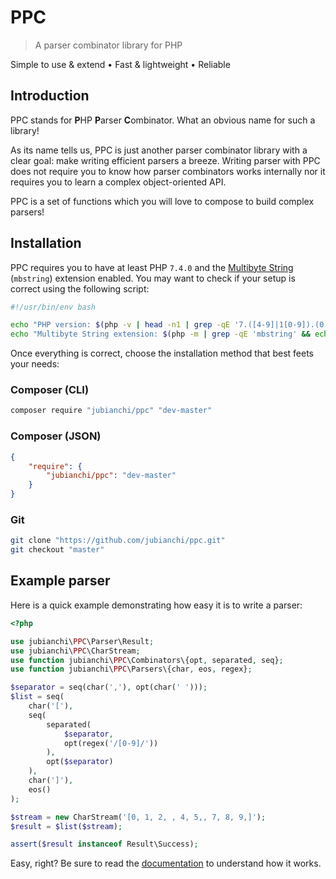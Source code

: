 # PPC

> A parser combinator library for PHP

Simple to use & extend • Fast & lightweight • Reliable

## Introduction

PPC stands for **P**HP **P**arser **C**ombinator. What an obvious name for such a library!

As its name tells us, PPC is just another parser combinator library with a clear goal: make writing efficient parsers a
breeze. Writing parser with PPC does not require you to know how parser combinators works internally nor it requires you
to learn a complex object-oriented API.

PPC is a set of functions which you will love to compose to build complex parsers!

## Installation

PPC requires you to have at least PHP `7.4.0` and the [Multibyte String](https://www.php.net/manual/en/book.mbstring.php)
(`mbstring`) extension enabled. You may want to check if your setup is correct using the following script:

```bash
#!/usr/bin/env bash

echo "PHP version: $(php -v | head -n1 | grep -qE '7.([4-9]|1[0-9]).(0|[1-9][0-9]*)' && echo '✅' || echo '❌')"
echo "Multibyte String extension: $(php -m | grep -qE 'mbstring' && echo '✅' || echo '❌')"
```

Once everything is correct, choose the installation method that best feets your needs:

### Composer (CLI)

```bash
composer require "jubianchi/ppc" "dev-master"
```

### Composer (JSON)

```json
{
    "require": {
        "jubianchi/ppc": "dev-master"
    }
}
```

### Git

```bash
git clone "https://github.com/jubianchi/ppc.git"
git checkout "master"
```

## Example parser

Here is a quick example demonstrating how easy it is to write a parser:

```php
<?php

use jubianchi\PPC\Parser\Result;
use jubianchi\PPC\CharStream;
use function jubianchi\PPC\Combinators\{opt, separated, seq};
use function jubianchi\PPC\Parsers\{char, eos, regex};

$separator = seq(char(','), opt(char(' ')));
$list = seq(
    char('['),
    seq(
        separated(
            $separator,
            opt(regex('/[0-9]/'))
        ),
        opt($separator)
    ),
    char(']'),
    eos()
);

$stream = new CharStream('[0, 1, 2, , 4, 5,, 7, 8, 9,]');
$result = $list($stream);

assert($result instanceof Result\Success);
```

Easy, right? Be sure to read the [documentation](https://jubianchi.github.io/ppc) to understand how it works.
